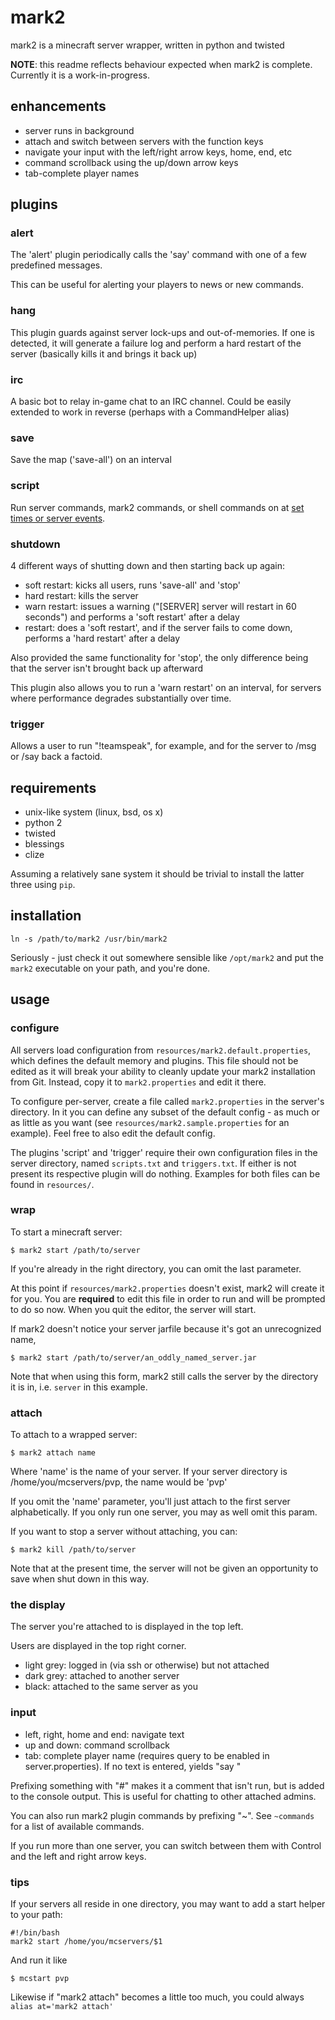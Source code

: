 # mark2

mark2 is a minecraft server wrapper, written in python and twisted

**NOTE**: this readme reflects behaviour expected when mark2 is complete. Currently
it is a work-in-progress.

## enhancements

* server runs in background
* attach and switch between servers with the function keys
* navigate your input with the left/right arrow keys, home, end, etc
* command scrollback using the up/down arrow keys
* tab-complete player names

## plugins

### alert

The 'alert' plugin periodically calls the 'say' command with one of a few predefined messages.

This can be useful for alerting your players to news or new commands.

### hang

This plugin guards against server lock-ups and out-of-memories. If one is detected, it will
generate a failure log and perform a hard restart of the server (basically kills it and brings it back up)

### irc

A basic bot to relay in-game chat to an IRC channel. Could be easily extended to work in
reverse (perhaps with a CommandHelper alias)

### save

Save the map ('save-all') on an interval

### script

Run server commands, mark2 commands, or shell commands on at
[set times or server events](https://github.com/edk141/mark2/blob/master/resources/scripts.sample.txt).

### shutdown

4 different ways of shutting down and then starting back up again:

* soft restart: kicks all users, runs 'save-all' and 'stop'
* hard restart: kills the server
* warn restart: issues a warning ("[SERVER] server will restart in 60 seconds") and performs a 'soft restart' after a delay
* restart: does a 'soft restart', and if the server fails to come down, performs a 'hard restart' after a delay

Also provided the same functionality for 'stop', the only difference being that the server isn't brought back up afterward

This plugin also allows you to run a 'warn restart' on an interval, for servers where performance degrades substantially over time.

### trigger

Allows a user to run "!teamspeak", for example, and for the server to /msg or /say back a factoid.

## requirements

* unix-like system (linux, bsd, os x)
* python 2
* twisted
* blessings
* clize

Assuming a relatively sane system it should be trivial to install the latter three using `pip`.

## installation

	ln -s /path/to/mark2 /usr/bin/mark2

Seriously - just check it out somewhere sensible like `/opt/mark2` and put the `mark2` executable on your path, and you're done.

## usage

### configure

All servers load configuration from `resources/mark2.default.properties`, which defines the default memory and plugins.
This file should not be edited as it will break your ability to cleanly update your mark2 installation from Git. Instead,
copy it to `mark2.properties` and edit it there.

To configure per-server, create a file called `mark2.properties` in the server's directory. In it you can define any
subset of the default config - as much or as little as you want (see `resources/mark2.sample.properties` for an example).
Feel free to also edit the default config.

The plugins 'script' and 'trigger' require their own configuration files in the server directory, named `scripts.txt` and
`triggers.txt`. If either is not present its respective plugin will do nothing. Examples for both files can be found in
`resources/`.

### wrap

To start a minecraft server:

    $ mark2 start /path/to/server

If you're already in the right directory, you can omit the last parameter.

At this point if `resources/mark2.properties` doesn't exist, mark2 will create it for you. You are **required** to edit
this file in order to run and will be prompted to do so now. When you quit the editor, the server will start.

If mark2 doesn't notice your server jarfile because it's got an unrecognized name,

    $ mark2 start /path/to/server/an_oddly_named_server.jar

Note that when using this form, mark2 still calls the server by the directory it is in, i.e. `server` in
this example.

### attach

To attach to a wrapped server:

    $ mark2 attach name

Where 'name' is the name of your server. If your server directory is /home/you/mcservers/pvp, the name would be 'pvp'

If you omit the 'name' parameter, you'll just attach to the first server alphabetically. If you only run one server,
you may as well omit this param.

If you want to stop a server without attaching, you can:

	$ mark2 kill /path/to/server

Note that at the present time, the server will not be given an opportunity to save when shut down in this way.

### the display

The server you're attached to is displayed in the top left. 

Users are displayed in the top right corner.

* light grey: logged in (via ssh or otherwise) but not attached
* dark grey: attached to another server
* black: attached to the same server as you

### input

* left, right, home and end: navigate text
* up and down: command scrollback
* tab: complete player name (requires query to be enabled in server.properties). If no text is entered, yields "say "

Prefixing something with "#" makes it a comment that isn't run, but is added to the console output. This is useful
for chatting to other attached admins.

You can also run mark2 plugin commands by prefixing "~". See `~commands` for a list of available commands.

If you run more than one server, you can switch between them with Control and the left and right arrow keys.

### tips

If your servers all reside in one directory, you may want to add a start helper to your path:

    #!/bin/bash
    mark2 start /home/you/mcservers/$1

And run it like
    
    $ mcstart pvp

Likewise if "mark2 attach" becomes a little too much, you could always `alias at='mark2 attach'`
